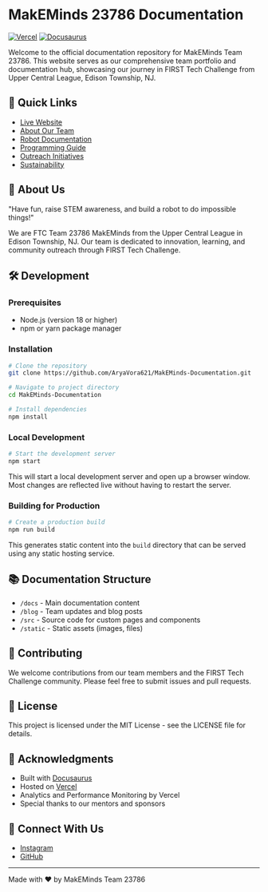 # MakEMinds 23786 Documentation

[![Vercel](https://img.shields.io/badge/Powered%20by-Vercel-000000.svg?style=flat-square)](https://vercel.com)
[![Docusaurus](https://img.shields.io/badge/Built%20with-Docusaurus-green.svg?style=flat-square)](https://docusaurus.io)

Welcome to the official documentation repository for MakEMinds Team 23786. This website serves as our comprehensive team portfolio and documentation hub, showcasing our journey in FIRST Tech Challenge from Upper Central League, Edison Township, NJ.

## 🚀 Quick Links

- [Live Website](https://mak-e-minds-documentation.vercel.app)
- [About Our Team](https://mak-e-minds-documentation.vercel.app/docs/intro)
- [Robot Documentation](https://mak-e-minds-documentation.vercel.app/docs/robot/design-process)
- [Programming Guide](https://mak-e-minds-documentation.vercel.app/docs/programming/autonomous)
- [Outreach Initiatives](https://mak-e-minds-documentation.vercel.app/docs/outreach/initiatives)
- [Sustainability](https://mak-e-minds-documentation.vercel.app/docs/sustainability/finances)

## 🤖 About Us

"Have fun, raise STEM awareness, and build a robot to do impossible things!"

We are FTC Team 23786 MakEMinds from the Upper Central League in Edison Township, NJ. Our team is dedicated to innovation, learning, and community outreach through FIRST Tech Challenge.

## 🛠️ Development

### Prerequisites

- Node.js (version 18 or higher)
- npm or yarn package manager

### Installation

```bash
# Clone the repository
git clone https://github.com/AryaVora621/MakEMinds-Documentation.git

# Navigate to project directory
cd MakEMinds-Documentation

# Install dependencies
npm install
```

### Local Development

```bash
# Start the development server
npm start
```

This will start a local development server and open up a browser window. Most changes are reflected live without having to restart the server.

### Building for Production

```bash
# Create a production build
npm run build
```

This generates static content into the `build` directory that can be served using any static hosting service.

## 📚 Documentation Structure

- `/docs` - Main documentation content
- `/blog` - Team updates and blog posts
- `/src` - Source code for custom pages and components
- `/static` - Static assets (images, files)

## 🤝 Contributing

We welcome contributions from our team members and the FIRST Tech Challenge community. Please feel free to submit issues and pull requests.

## 📝 License

This project is licensed under the MIT License - see the LICENSE file for details.

## 🌟 Acknowledgments

- Built with [Docusaurus](https://docusaurus.io/)
- Hosted on [Vercel](https://mak-e-minds-documentation.vercel.app)
- Analytics and Performance Monitoring by Vercel
- Special thanks to our mentors and sponsors

## 🔗 Connect With Us

- [Instagram](https://instagram.com/makeminds23786)
- [GitHub](https://github.com/AryaVora621/MakEMinds-Documentation)

---
Made with ❤️ by MakEMinds Team 23786
